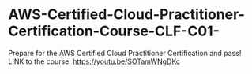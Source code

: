 # AWS-Certified-Cloud-Practitioner-Certification-Course-CLF-C01-
Prepare for the AWS Certified Cloud Practitioner Certification and pass!
LINK to the course: https://youtu.be/SOTamWNgDKc
